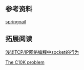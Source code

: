 ## 参考资料

[springnail](https://github.com/liu-jianhao/springsnail)

## 拓展阅读

[浅谈TCP/IP网络编程中socket的行为](https://www.cnblogs.com/promise6522/archive/2012/03/03/2377935.html)

[The C10K problem](https://www.kegel.com/c10k.html)
